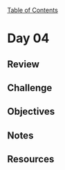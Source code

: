 
[Table of Contents](/README.md)

# Day 04

## Review

## Challenge

## Objectives

## Notes

## Resources
    